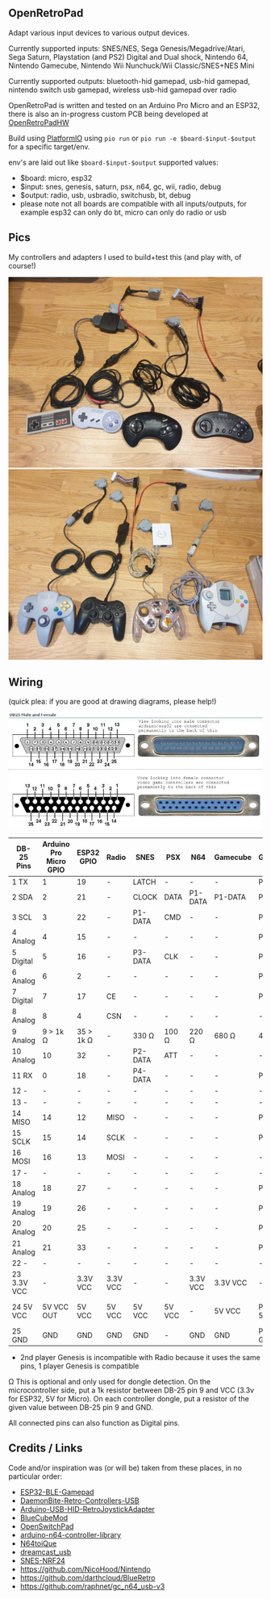 OpenRetroPad
------------

Adapt various input devices to various output devices.

Currently supported inputs: SNES/NES, Sega Genesis/Megadrive/Atari, Sega Saturn, Playstation (and PS2) Digital and Dual shock, Nintendo 64, Nintendo Gamecube, Nintendo Wii Nunchuck/Wii Classic/SNES+NES Mini

Currently supported outputs: bluetooth-hid gamepad, usb-hid gamepad, nintendo switch usb gamepad, wireless usb-hid gamepad over radio

OpenRetroPad is written and tested on an Arduino Pro Micro and an ESP32, there is also an in-progress custom PCB being developed at [OpenRetroPadHW](https://github.com/OpenRetroPad/OpenRetroPadHW)

Build using [PlatformIO](https://platformio.org/) using `pio run` or `pio run -e $board-$input-$output` for a specific target/env.

env's are laid out like `$board-$input-$output`
supported values:
  * $board: micro, esp32
  * $input: snes, genesis, saturn, psx, n64, gc, wii, radio, debug
  * $output: radio, usb, usbradio, switchusb, bt, debug
  * please note not all boards are compatible with all inputs/outputs, for example esp32 can only do bt, micro can only do radio or usb

Pics
----

My controllers and adapters I used to build+test this (and play with, of course!)

![NES, SNES, Genesis 3, Genesis 6 controllers](images/controllers1.jpg)
![N64, PS2, GameCube, Dreamcast controllers](images/controllers2.jpg)

Wiring
------

(quick plea: if you are good at drawing diagrams, please help!)

![DB-25 Pinout](images/db25pins.jpg)

| DB-25 Pins    | Arduino Pro Micro GPIO | ESP32 GPIO | Radio    | SNES    | PSX    | N64      | Gamecube | Genesis     | Dreamcast | Saturn      | Wii Ext  |
|---------------|------------------------|------------|----------|---------|--------|----------|----------|-------------|-----------|-------------|----------|
|  1  TX        |  1                     | 19         | -        | LATCH   | -      | -        | -        | P1-1        | P1-DATA1  | P1-7        | -        |
|  2  SDA       |  2                     | 21         | -        | CLOCK   | DATA   | P1-DATA  | P1-DATA  | P1-3        | P1-DATA5  | P1-2        | SDA      |
|  3  SCL       |  3                     | 22         | -        | P1-DATA | CMD    | -        | -        | P1-4        | -         | P1-3        | SCL      |
|  4  Analog    |  4                     | 15         | -        | -       | -      | -        | -        | P1-6        | -         | P1-6        | -        |
|  5  Digital   |  5                     | 16         | -        | P3-DATA | CLK    | -        | -        | P1-7        | -         | PX-5        | -        |
|  6  Analog    |  6                     |  2         | -        | -       | -      | -        | -        | P1-9        | -         | PX-4        | -        |
|  7  Digital   |  7                     | 17         | CE       | -       | -      | -        | -        | P2-7*       | -         | -           | -        |
|  8  Analog    |  8                     |  4         | CSN      | -       | -      | -        | -        | -           | -         | -           | -        |
|  9  Analog    |  9 > 1k Ω              | 35 > 1k Ω  | -        | 330 Ω   | 100 Ω  | 220 Ω    | 680 Ω    | 470 Ω       | 820 Ω     | 1000 Ω      | 1500 Ω   |
| 10  Analog    | 10                     | 32         | -        | P2-DATA | ATT    | -        | -        | -           | -         | P2-6        | -        |
| 11  RX        |  0                     | 18         | -        | P4-DATA | -      | -        | -        | P1-2        | -         | P1-8        | -        |
| 12  -         | -                      | -          | -        | -       | -      | -        | -        | -           | -         | -           | -        |
| 13  -         | -                      | -          | -        | -       | -      | -        | -        | -           | -         | -           | -        |
| 14  MISO      | 14                     | 12         | MISO     | -       | -      | -        | -        | P2-6*       | -         | -           | -        |
| 15  SCLK      | 15                     | 14         | SCLK     | -       | -      | -        | -        | P2-9*       | -         | -           | -        |
| 16  MOSI      | 16                     | 13         | MOSI     | -       | -      | -        | -        | -           | -         | -           | -        |
| 17  -         | -                      | -          | -        | -       | -      | -        | -        | -           | -         | -           | -        |
| 18  Analog    | 18                     | 27         | -        | -       | -      | -        | -        | P2-1        | -         | P2-7        | -        |
| 19  Analog    | 19                     | 26         | -        | -       | -      | -        | -        | P2-2        | -         | P2-8        | -        |
| 20  Analog    | 20                     | 25         | -        | -       | -      | -        | -        | P2-3        | -         | P2-2        | -        |
| 21  Analog    | 21                     | 33         | -        | -       | -      | -        | -        | P2-4        | -         | P2-3        | -        |
| 22  -         | -                      | -          | -        | -       | -      | -        | -        | -           | -         | -           | SENSE    |
| 23  3.3V VCC  | -                      | 3.3V VCC   | 3.3V VCC | -       | -      | 3.3V VCC | 3.3V VCC | -           | -         | -           | 3.3V VCC |
| 24  5V VCC    | 5V VCC OUT             | 5V VCC     | 5V VCC   | 5V VCC  | 5V VCC | -        | 5V VCC   | PX-5 5V VCC | 5V VCC    | PX-1 5V VCC | -        |
| 25  GND       | GND                    | GND        | GND      | GND     | -      | GND      | GND      | PX-8 GND    | GND       | PX-9 GND    | GND      |

* 2nd player Genesis is incompatible with Radio because it uses the same pins, 1 player Genesis is compatible

Ω This is optional and only used for dongle detection. On the microcontroller side, put a 1k resistor between DB-25 pin 9 and VCC (3.3v for ESP32, 5V for Micro). On each controller dongle, put a resistor of the given value between DB-25 pin 9 and GND.

All connected pins can also function as Digital pins.

Credits / Links
---------------

Code and/or inspiration was (or will be) taken from these places, in no particular order:

  * [ESP32-BLE-Gamepad](https://github.com/lemmingDev/ESP32-BLE-Gamepad)
  * [DaemonBite-Retro-Controllers-USB](https://github.com/MickGyver/DaemonBite-Retro-Controllers-USB)
  * [Arduino-USB-HID-RetroJoystickAdapter](https://github.com/mcgurk/Arduino-USB-HID-RetroJoystickAdapter)
  * [BlueCubeMod](https://github.com/NathanReeves/BlueCubeMod)
  * [OpenSwitchPad](https://github.com/agustincampeny/OpenSwitchPad)
  * [arduino-n64-controller-library](https://github.com/pothos/arduino-n64-controller-library)
  * [N64toiQue](https://github.com/mnzlmstr/N64toiQue)
  * [dreamcast_usb](https://github.com/raphnet/dreamcast_usb)
  * [SNES-NRF24](https://github.com/baldengineer/SNES-NRF24)
  * https://github.com/NicoHood/Nintendo
  * https://github.com/darthcloud/BlueRetro
  * https://github.com/raphnet/gc_n64_usb-v3
